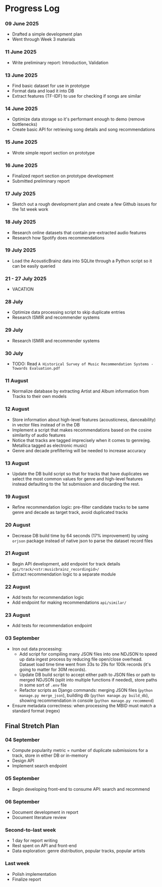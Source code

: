 # Progress Log

### 09 June 2025 
- Drafted a simple development plan
- Went through Week 3 materials
### 11 June 2025
- Write preliminary report: Introduction, Validation
### 13 June 2025
- Find basic dataset for use in prototype
- Format data and load it into DB
- Extract features (TF-IDF) to use for checking if songs are similar
### 14 June 2025
- Optimize data storage so it's performant enough to demo (remove bottlenecks)
- Create basic API for retrieving song details and song recommendations
### 15 June 2025
- Wrote simple report section on prototype
### 16 June 2025
- Finalized report section on prototype development
- Submitted preliminary report
### 17 July 2025
- Sketch out a rough development plan and create a few Github issues for the 1st week work
### 18 July 2025
- Research online datasets that contain pre-extracted audio features
- Research how Spotify does recommendations
### 19 July 2025
- Load the AcousticBrainz data into SQLite through a Python script so it can be easily queried
### 21 - 27 July 2025
- VACATION
### 28 July
- Optimize data processing script to skip duplicate entries
- Research ISMIR and recommender systems
### 29 July
- Research ISMIR and recommender systems
### 30 July
- TODO: Read `A Historical Survey of Music Recommendation Systems - Towards Evaluation.pdf`
### 11 August
- Normalize database by extracting Artist and Album information from Tracks to their own models
### 12 August
- Store information about high-level features (acousticness, danceability) in vector files instead of in the DB
- Implement a script that makes recommendations based on the cosine similarity of audio features
- Notice that tracks are tagged imprecisely when it comes to genre(eg. Metallica tagged as electronic music)
- Genre and decade prefiltering will be needed to increase accuracy
### 13 August
- Update the DB build script so that for tracks that have duplicates we select the most common values for genre and high-level features instead defaulting to the 1st submission and discarding the rest.
### 19 August
- Refine recommendation logic: pre-filter candidate tracks to be same genre and decade as target track, avoid duplicated tracks
### 20 August
- Decrease DB build time by 64 seconds (17% improvement) by using `orjson` package instead of native json to parse the dataset record files
### 21 August
- Begin API development, add endpoint for track details `api/track/<str:musicbrainz_recordingid>/`
- Extract recommendation logic to a separate module
### 22 August
- Add tests for recommendation logic
- Add endpoint for making recommendations `api/similar/`
### 23 August
- Add tests for recommendation endpoint
### 03 September
- Iron out data processing:
  - Add script for compiling many JSON files into one NDJSON to speed up data ingest process by reducing file open/close overhead. Dataset load time time went from 33s to 29s for 100k records (it's going to matter for 30M records).
  - Update DB build script to accept either path to JSON files or path to merged NDJSON (split into multiple functions if needed), store paths in some sort of `.env` file
  - Refactor scripts as Django commands: merging JSON files (`python manage.py merge_json`), building db (`python manage.py build_db`), showing recommendation in console (`python manage.py recommend`)
- Ensure metadata correctness: when processing the MBID must match a standard format (regex)

## Final Stretch Plan
### 04 September
- Compute popularity metric = number of duplicate submissions for a track, store in either DB or in-memory
- Design API
- Implement search endpoint

### 05 September
- Begin developing front-end to consume API: search and recommend

### 06 September
- Document development in report
- Document literature review

### Second-to-last week
- 1 day for report writing
- Rest spent on API and front-end
- Data exploration: genre distribution, popular tracks, popular artists

### Last week
- Polish implementation
- Finalize report